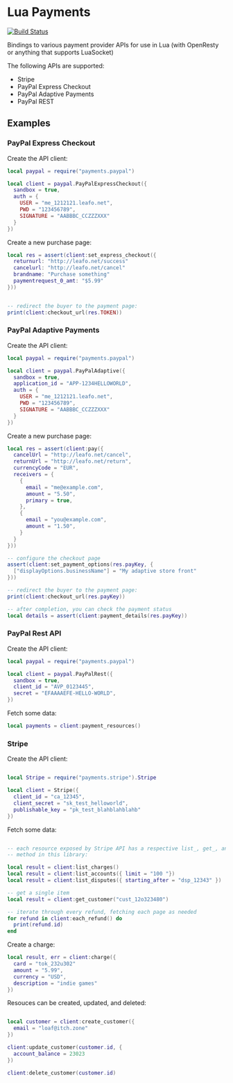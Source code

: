 # Lua Payments

[![Build Status](https://travis-ci.org/leafo/lua-payments.svg?branch=master)](https://travis-ci.org/leafo/lua-payments)

Bindings to various payment provider APIs for use in Lua (with OpenResty or
anything that supports LuaSocket)

The following APIs are supported:

* Stripe
* PayPal Express Checkout
* PayPal Adaptive Payments
* PayPal REST

## Examples

### PayPal Express Checkout

Create the API client:

```lua
local paypal = require("payments.paypal")

local client = paypal.PayPalExpressCheckout({
  sandbox = true,
  auth = {
    USER = "me_1212121.leafo.net",
    PWD = "123456789",
    SIGNATURE = "AABBBC_CCZZZXXX"
  }
})
```

Create a new purchase page:

```lua
local res = assert(client:set_express_checkout({
  returnurl: "http://leafo.net/success"
  cancelurl: "http://leafo.net/cancel"
  brandname: "Purchase something"
  paymentrequest_0_amt: "$5.99"
}))


-- redirect the buyer to the payment page:
print(client:checkout_url(res.TOKEN))
```


### PayPal Adaptive Payments

Create the API client:

```lua
local paypal = require("payments.paypal")

local client = paypal.PayPalAdaptive({
  sandbox = true,
  application_id = "APP-1234HELLOWORLD",
  auth = {
    USER = "me_1212121.leafo.net",
    PWD = "123456789",
    SIGNATURE = "AABBBC_CCZZZXXX"
  }
})
```

Create a new purchase page:


```lua
local res = assert(client:pay({
  cancelUrl = "http://leafo.net/cancel",
  returnUrl = "http://leafo.net/return",
  currencyCode = "EUR",
  receivers = {
    {
      email = "me@example.com",
      amount = "5.50",
      primary = true,
    },
    {
      email = "you@example.com",
      amount = "1.50",
    }
  }
}))

-- configure the checkout page
assert(client:set_payment_options(res.payKey, {
  ["displayOptions.businessName"] = "My adaptive store front"
}))

-- redirect the buyer to the payment page:
print(client:checkout_url(res.payKey))

-- after completion, you can check the payment status
local details = assert(client:payment_details(res.payKey))

```

### PayPal Rest API

Create the API client:

```lua
local paypal = require("payments.paypal")

local client = paypal.PayPalRest({
  sandbox = true,
  client_id = "AVP_0123445",
  secret = "EFAAAAEFE-HELLO-WORLD",
})
```

Fetch some data:

```lua
local payments = client:payment_resources()
```


### Stripe

Create the API client:

```lua

local Stripe = require("payments.stripe").Stripe

local client = Stripe({
  client_id = "ca_12345",
  client_secret = "sk_test_helloworld",
  publishable_key = "pk_test_blahblahblahb"
})
```

Fetch some data:

```lua

-- each resource exposed by Stripe API has a respective list_, get_, and each_
-- method in this library:

local result = client:list_charges()
local result = client:list_accounts({ limit = "100 "})
local result = client:list_disputes({ starting_after = "dsp_12343" })

-- get a single item
local result = client:get_customer("cust_12o323480")

-- iterate through every refund, fetching each page as needed
for refund in client:each_refund() do
  print(refund.id)
end
```

Create a charge:

```lua
local result, err = client:charge({
  card = "tok_232u302"
  amount = "5.99",
  currency = "USD",
  description = "indie games"
})
```

Resouces can be created, updated, and deleted:

```lua

local customer = client:create_customer({
  email = "loaf@itch.zone"
})

client:update_customer(customer.id, {
  account_balance = 23023
})

client:delete_customer(customer.id)

```


